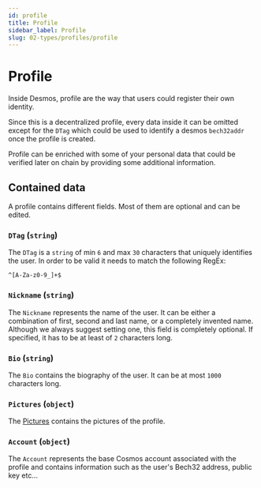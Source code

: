 ```yaml
---
id: profile
title: Profile
sidebar_label: Profile
slug: 02-types/profiles/profile
---
```


# Profile
Inside Desmos, profile are the way that users could register their own identity.

Since this is a decentralized profile, every data inside it can be omitted except for the `DTag` which could be used
to identify a desmos `bech32addr` once the profile is created. 

Profile can be enriched with some of your personal data that could be verified later on chain by providing
some additional information.

## Contained data
A profile contains different fields. Most of them are optional and can be edited.

### `DTag` (`string`)
The `DTag` is a `string` of min `6` and max `30` characters that uniquely identifies the user.
In order to be valid it needs to match the following RegEx:

```
^[A-Za-z0-9_]+$
``` 

### `Nickname` (`string`)
The `Nickname` represents the name of the user. 
It can be either a combination of first, second and last name, or a completely invented name. 
Although we always suggest setting one, this field is completely optional.
If specified, it has to be at least of `2` characters long.

### `Bio` (`string`)
The `Bio` contains the biography of the user. It can be at most `1000` characters long.

### `Pictures` (`object`)
The [Pictures](profile-pictures.md) contains the pictures of the profile.

### `Account` (`object`)
The `Account` represents the base Cosmos account associated with the profile and contains information
such as the user's Bech32 address, public key etc...
